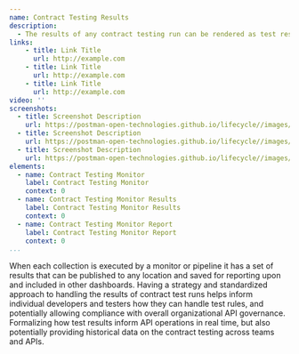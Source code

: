 ```yaml
---
name: Contract Testing Results
description: 
  - The results of any contract testing run can be rendered as test results, presented using visualizer, and posted to existing APM or other destination that can be used as part of wider observability systems, allowing contract tests across all APIs to be centralized for understanding API performance at scale.
links:
    - title: Link Title
      url: http://example.com
    - title: Link Title
      url: http://example.com
    - title: Link Title
      url: http://example.com            
video: ''
screenshots:
  - title: Screenshot Description
    url: https://postman-open-technologies.github.io/lifecycle//images/postman-screenshot.png          
  - title: Screenshot Description
    url: https://postman-open-technologies.github.io/lifecycle//images/postman-screenshot.png  
  - title: Screenshot Description
    url: https://postman-open-technologies.github.io/lifecycle//images/postman-screenshot.png   
elements:
  - name: Contract Testing Monitor
    label: Contract Testing Monitor   
    context: 0     
  - name: Contract Testing Monitor Results
    label: Contract Testing Monitor Results   
    context: 0   
  - name: Contract Testing Monitor Report
    label: Contract Testing Monitor Report   
    context: 0      
...
```

When each collection is executed by a monitor or pipeline it has a set of results that can be published to any location and saved for reporting upon and included in other dashboards. Having a strategy and standardized approach to handling the results of contract test runs helps inform individual developers and testers how they can handle test rules, and potentially allowing compliance with overall organizational API governance. Formalizing how test results inform API operations in real time, but also potentially providing historical data on the contract testing across teams and APIs.